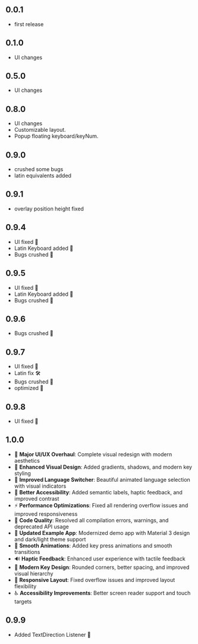 ## 0.0.1

- first release

## 0.1.0

- UI changes

## 0.5.0

- UI changes

## 0.8.0

- UI changes
- Customizable layout.
- Popup floating keyboard/keyNum.

## 0.9.0

- crushed some bugs
- latin equivalents added

## 0.9.1

- overlay position height fixed

## 0.9.4

- UI fixed 🎨
- Latin Keyboard added 🚀
- Bugs crushed 🐞

## 0.9.5

- UI fixed 🎨
- Latin Keyboard added 🚀
- Bugs crushed 🐞

## 0.9.6

- Bugs crushed 🐞

## 0.9.7

- UI fixed 🎨
- Latin fix 🛠️
- Bugs crushed 🐞
- optimized 🚀

## 0.9.8

- UI fixed 🎨

## 1.0.0

- 🎨 **Major UI/UX Overhaul**: Complete visual redesign with modern aesthetics
- 🌈 **Enhanced Visual Design**: Added gradients, shadows, and modern key styling
- 🎯 **Improved Language Switcher**: Beautiful animated language selection with visual indicators
- 📱 **Better Accessibility**: Added semantic labels, haptic feedback, and improved contrast
- ⚡ **Performance Optimizations**: Fixed all rendering overflow issues and improved responsiveness
- 🔧 **Code Quality**: Resolved all compilation errors, warnings, and deprecated API usage
- 📖 **Updated Example App**: Modernized demo app with Material 3 design and dark/light theme support
- 🎪 **Smooth Animations**: Added key press animations and smooth transitions
- 🔊 **Haptic Feedback**: Enhanced user experience with tactile feedback
- 🎨 **Modern Key Design**: Rounded corners, better spacing, and improved visual hierarchy
- 📐 **Responsive Layout**: Fixed overflow issues and improved layout flexibility
- ♿ **Accessibility Improvements**: Better screen reader support and touch targets

## 0.9.9

- Added TextDirection Listener 🚀
